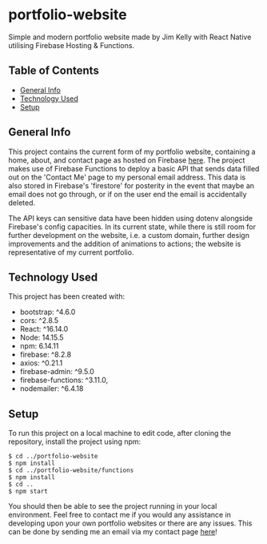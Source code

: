# portfolio-website
Simple and modern portfolio website made by Jim Kelly with React Native utilising Firebase Hosting & Functions.

## Table of Contents
* 	[General Info](#general-info)
*  [Technology Used](#technology-used)
* 	[Setup](#setup)

## General Info
This project contains the current form of my portfolio website, containing a home, about, and contact page as hosted on Firebase [here](https://portfolio-website-76885.web.app). The project makes use of Firebase Functions to deploy a basic API that sends data filled out on the 'Contact Me' page to my personal email address. This data is also stored in Firebase's 'firestore' for posterity in the event that maybe an email does not go through, or if on the user end the email is accidentally deleted.

The API keys can sensitive data have been hidden using dotenv alongside Firebase's config capacities. In its current state, while there is still room for further development on the website, i.e. a custom domain, further design improvements and the addition of animations to actions; the website is representative of my current portfolio.

## Technology Used
This project has been created with:

* bootstrap: ^4.6.0
* cors: ^2.8.5
* React: ^16.14.0
* Node: 14.15.5
* npm: 6.14.11
* firebase: ^8.2.8
* axios: ^0.21.1
* firebase-admin: ^9.5.0
* firebase-functions: ^3.11.0,
* nodemailer: ^6.4.18

## Setup
To run this project on a local machine to edit code, after cloning the repository, install the project using npm:

```
$ cd ../portfolio-website
$ npm install
$ cd ../portfolio-website/functions
$ npm install
$ cd ..
$ npm start
```

You should then be able to see the project running in your local environment. Feel free to contact me if you would any assistance in developing upon your own portfolio websites or there are any issues. This can be done by sending me an email via my contact page [here](https://portfolio-website-76885.web.app/contact)!

